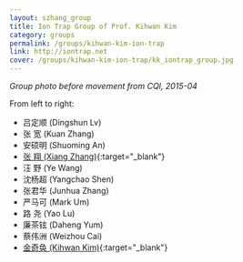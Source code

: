 ```yaml
---
layout: szhang_group
title: Ion Trap Group of Prof. Kihwan Kim
category: groups
permalink: /groups/kihwan-kim-ion-trap
link: http://iontrap.net
cover: /groups/kihwan-kim-ion-trap/kk_iontrap_group.jpg
---
```


*Group photo before movement from CQI, 2015-04*

From left to right:
* 吕定顺 (Dingshun Lv)
* 张 宽 (Kuan Zhang)
* 安硕明 (Shuoming An)
* [张 翔 (Xiang Zhang)](http://iiis.tsinghua.edu.cn/xiangzhang/){:target="_blank"}
* 汪 野 (Ye Wang)
* 沈杨超 (Yangchao Shen)
* 张君华 (Junhua Zhang)
* 严马可 (Mark Um)
* 路 尧 (Yao Lu)
* 廉茶铉 (Daheng Yum)
* 蔡伟洲 (Weizhou Cai)
* [金奇奂 (Kihwan Kim)](http://iiis.tsinghua.edu.cn/kihwan/){:target="_blank"}
